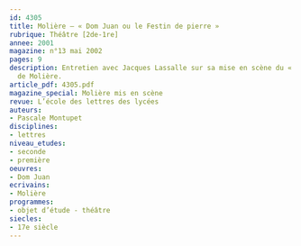 ```yaml
---
id: 4305
title: Molière – « Dom Juan ou le Festin de pierre »
rubrique: Théâtre [2de-1re]
annee: 2001
magazine: n°13 mai 2002
pages: 9
description: Entretien avec Jacques Lassalle sur sa mise en scène du « Dom Juan »,
  de Molière.
article_pdf: 4305.pdf
magazine_special: Molière mis en scène
revue: L’école des lettres des lycées
auteurs:
- Pascale Montupet
disciplines:
- lettres
niveau_etudes:
- seconde
- première
oeuvres:
- Dom Juan
ecrivains:
- Molière
programmes:
- objet d’étude - théâtre
siecles:
- 17e siècle
---
```

